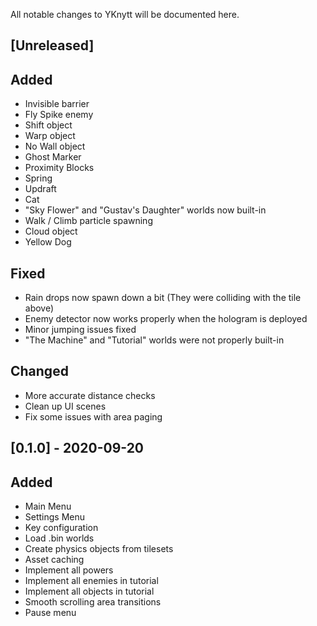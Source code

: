 All notable changes to YKnytt will be documented here.

## [Unreleased]

## Added
- Invisible barrier
- Fly Spike enemy
- Shift object
- Warp object
- No Wall object
- Ghost Marker
- Proximity Blocks
- Spring
- Updraft
- Cat
- "Sky Flower" and "Gustav's Daughter" worlds now built-in
- Walk / Climb particle spawning
- Cloud object
- Yellow Dog

## Fixed
- Rain drops now spawn down a bit (They were colliding with the tile above)
- Enemy detector now works properly when the hologram is deployed
- Minor jumping issues fixed
- "The Machine" and "Tutorial" worlds were not properly built-in

## Changed
- More accurate distance checks
- Clean up UI scenes
- Fix some issues with area paging

## [0.1.0] - 2020-09-20

## Added

- Main Menu
- Settings Menu
- Key configuration
- Load .bin worlds
- Create physics objects from tilesets
- Asset caching
- Implement all powers
- Implement all enemies in tutorial
- Implement all objects in tutorial
- Smooth scrolling area transitions
- Pause menu
